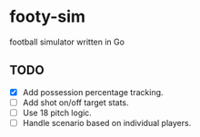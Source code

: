 # footy-sim
football simulator written in Go

## TODO
- [x] Add possession percentage tracking.
- [ ] Add shot on/off target stats.
- [ ] Use 18 pitch logic.
- [ ] Handle scenario based on individual players.